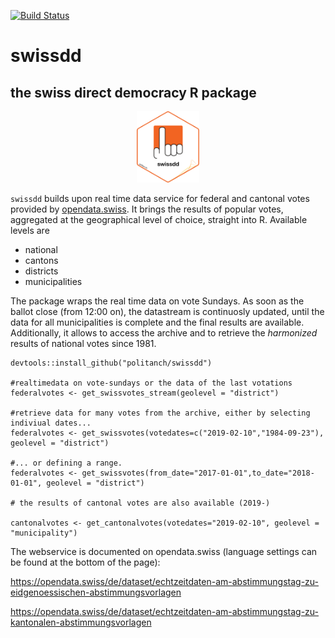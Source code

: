 [![Build Status](https://travis-ci.org/politanch/swissdd.svg?branch=master)](https://travis-ci.org/politanch/swissdd/)

# swissdd

## the swiss direct democracy R package
<p align="center">
<img src="swissdd_sticker.png" alt="" width="100"/>
</p>

`swissdd` builds upon real time data service for federal and cantonal votes provided by [opendata.swiss](https://opendata.swiss/de/). It brings the results of popular votes, aggregated at the geographical level of choice, straight into R. Available levels are 

* national
* cantons
* districts
* municipalities

The package wraps the real time data on vote Sundays. As soon as the ballot close (from 12:00 on), the datastream is continuosly updated, until the data for all municipalities is complete and the final results are available. Additionally, it allows to access the archive and to retrieve the *harmonized* results of national votes since 1981.

```
devtools::install_github("politanch/swissdd")

#realtimedata on vote-sundays or the data of the last votations
federalvotes <- get_swissvotes_stream(geolevel = "district")

#retrieve data for many votes from the archive, either by selecting indiviual dates...
federalvotes <- get_swissvotes(votedates=c("2019-02-10","1984-09-23"), geolevel = "district")

#... or defining a range.
federalvotes <- get_swissvotes(from_date="2017-01-01",to_date="2018-01-01", geolevel = "district")

# the results of cantonal votes are also available (2019-)

cantonalvotes <- get_cantonalvotes(votedates="2019-02-10", geolevel = "municipality")

```

The webservice is documented on opendata.swiss (language settings can be found at the bottom of the page):

https://opendata.swiss/de/dataset/echtzeitdaten-am-abstimmungstag-zu-eidgenoessischen-abstimmungsvorlagen

https://opendata.swiss/de/dataset/echtzeitdaten-am-abstimmungstag-zu-kantonalen-abstimmungsvorlagen

